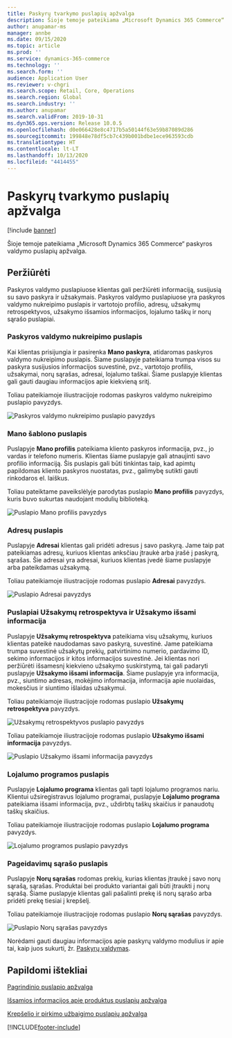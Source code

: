 ```yaml
---
title: Paskyrų tvarkymo puslapių apžvalga
description: Šioje temoje pateikiama „Microsoft Dynamics 365 Commerce“ paskyros valdymo puslapių apžvalga.
author: anupamar-ms
manager: annbe
ms.date: 09/15/2020
ms.topic: article
ms.prod: ''
ms.service: dynamics-365-commerce
ms.technology: ''
ms.search.form: ''
audience: Application User
ms.reviewer: v-chgri
ms.search.scope: Retail, Core, Operations
ms.search.region: Global
ms.search.industry: ''
ms.author: anupamar
ms.search.validFrom: 2019-10-31
ms.dyn365.ops.version: Release 10.0.5
ms.openlocfilehash: d0e066428e8c4717b5a50144f63e59b87089d286
ms.sourcegitcommit: 199848e78df5cb7c439b001bdbe1ece963593cdb
ms.translationtype: HT
ms.contentlocale: lt-LT
ms.lasthandoff: 10/13/2020
ms.locfileid: "4414455"
---
```

# <a name="account-management-pages-overview"></a>Paskyrų tvarkymo puslapių apžvalga

[!include [banner](includes/banner.md)]

Šioje temoje pateikiama „Microsoft Dynamics 365 Commerce“ paskyros valdymo puslapių apžvalga.

## <a name="overview"></a>Peržiūrėti

Paskyros valdymo puslapiuose klientas gali peržiūrėti informaciją, susijusią su savo paskyra ir užsakymais. Paskyros valdymo puslapiuose yra paskyros valdymo nukreipimo puslapis ir vartotojo profilio, adresų, užsakymų retrospektyvos, užsakymo išsamios informacijos, lojalumo taškų ir norų sąrašo puslapiai.

### <a name="account-management-landing-page"></a>Paskyros valdymo nukreipimo puslapis

Kai klientas prisijungia ir pasirenka **Mano paskyra**, atidaromas paskyros valdymo nukreipimo puslapis. Šiame puslapyje pateikiama trumpa visos su paskyra susijusios informacijos suvestinė, pvz., vartotojo profilis, užsakymai, norų sąrašas, adresai, lojalumo taškai. Šiame puslapyje klientas gali gauti daugiau informacijos apie kiekvieną sritį.

Toliau pateikiamoje iliustracijoje rodomas paskyros valdymo nukreipimo puslapio pavyzdys.

![Paskyros valdymo nukreipimo puslapio pavyzdys](./media/Account-Management.PNG)

### <a name="my-profile-page"></a>Mano šablono puslapis

Puslapyje **Mano profilis** pateikiama kliento paskyros informacija, pvz., jo vardas ir telefono numeris. Klientas šiame puslapyje gali atnaujinti savo profilio informaciją. Šis puslapis gali būti tinkintas taip, kad apimtų papildomas kliento paskyros nuostatas, pvz., galimybę sutikti gauti rinkodaros el. laiškus.

Toliau pateiktame paveikslėlyje parodytas puslapio **Mano profilis** pavyzdys, kuris buvo sukurtas naudojant modulių biblioteką.

![Puslapio Mano profilis pavyzdys](./media/Account-Management-MyProfile.PNG)

### <a name="addresses-page"></a>Adresų puslapis

Puslapyje **Adresai** klientas gali pridėti adresus į savo paskyrą. Jame taip pat pateikiamas adresų, kuriuos klientas anksčiau įtraukė arba įrašė į paskyrą, sąrašas. Šie adresai yra adresai, kuriuos klientas įvedė šiame puslapyje arba pateikdamas užsakymą.

Toliau pateikiamoje iliustracijoje rodomas puslapio **Adresai** pavyzdys.

![Puslapio Adresai pavyzdys](./media/Account-Management-Address.png)

### <a name="order-history-and-order-details-pages"></a>Puslapiai Užsakymų retrospektyva ir Užsakymo išsami informacija

Puslapyje **Užsakymų retrospektyva** pateikiama visų užsakymų, kuriuos klientas pateikė naudodamas savo paskyrą, suvestinė. Jame pateikiama trumpa suvestinė užsakytų prekių, patvirtinimo numerio, pardavimo ID, sekimo informacijos ir kitos informacijos suvestinė. Jei klientas nori peržiūrėti išsamesnį kiekvieno užsakymo suskirstymą, tai gali padaryti puslapyje **Užsakymo išsami informacija**. Šiame puslapyje yra informacija, pvz., siuntimo adresas, mokėjimo informacija, informacija apie nuolaidas, mokesčius ir siuntimo išlaidas užsakymui.

Toliau pateikiamoje iliustracijoje rodomas puslapio **Užsakymų retrospektyva** pavyzdys.

![Užsakymų retrospektyvos puslapio pavyzdys](./media/Account-Management-OrderHistory.PNG)

Toliau pateikiamoje iliustracijoje rodomas puslapio **Užsakymo išsami informacija** pavyzdys.

![Puslapio Užsakymo išsami informacija pavyzdys](./media/Account-Management-OrderDetails.PNG)

### <a name="loyalty-program-page"></a>Lojalumo programos puslapis

Puslapyje **Lojalumo programa** klientas gali tapti lojalumo programos nariu. Klientui užsiregistravus lojalumo programai, puslapyje **Lojalumo programa** pateikiama išsami informacija, pvz., uždirbtų taškų skaičius ir panaudotų taškų skaičius.

Toliau pateikiamoje iliustracijoje rodomas puslapio **Lojalumo programa** pavyzdys.

![Lojalumo programos puslapio pavyzdys](./media/Account-Management-Loyalty.PNG)

### <a name="wishlist-page"></a>Pageidavimų sąrašo puslapis

Puslapyje **Norų sąrašas** rodomas prekių, kurias klientas įtraukė į savo norų sąrašą, sąrašas. Produktai bei produkto variantai gali būti įtraukti į norų sąrašą. Šiame puslapyje klientas gali pašalinti prekę iš norų sąrašo arba pridėti prekę tiesiai į krepšelį.

Toliau pateikiamoje iliustracijoje rodomas puslapio **Norų sąrašas** pavyzdys.

![Puslapio Norų sąrašas pavyzdys](./media/Account-Management-Wishlist.PNG)

Norėdami gauti daugiau informacijos apie paskyrų valdymo modulius ir apie tai, kaip juos sukurti, žr. [Paskyrų valdymas](account-management.md).

## <a name="additional-resources"></a>Papildomi ištekliai

[Pagrindinio puslapio apžvalga](quick-tour-home-page.md)

[Išsamios informacijos apie produktus puslapių apžvalga](quick-tour-pdp.md)

[Krepšelio ir pirkimo užbaigimo puslapių apžvalga](quick-tour-cart-checkout.md)



[!INCLUDE[footer-include](../includes/footer-banner.md)]